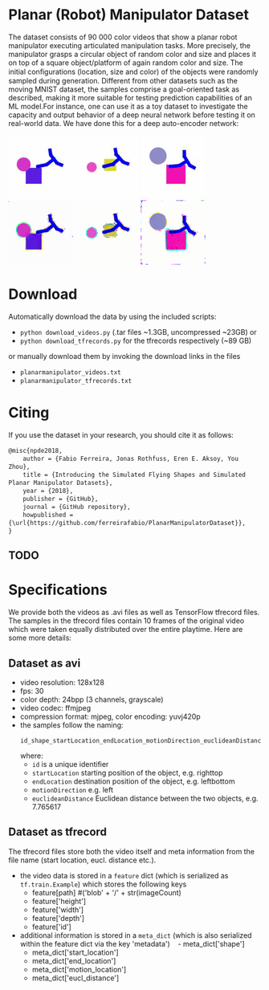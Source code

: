 # Planar (Robot) Manipulator Dataset
The dataset consists of 90 000 color videos that show a planar robot manipulator executing articulated manipulation tasks. More precisely, the manipulator grasps a circular object of random color and size and places it on top of a square object/platform of again random color and size.
The initial conﬁgurations (location, size and color) of the objects were randomly sampled during generation. Different from other datasets such as the moving MNIST dataset, the samples comprise a goal-oriented task as described, making it more suitable for testing prediction capabilities of an ML model.For instance, one can use it as a toy dataset to investigate the capacity and output behavior of a deep neural network before testing it on real-world data. We have done this for a deep auto-encoder network:

![Square](/examples/orig1.gif)
![Circle](/examples/orig2.gif)
![Triangle](/examples/orig3.gif)  
![Square](/examples/gen1.gif)
![Circle](/examples/gen2.gif)
![Triangle](/examples/gen3.gif)

# Download
Automatically download the data by using the included scripts:
- ```python download_videos.py``` (.tar files ~1.3GB, uncompressed ~23GB) or 
- ```python download_tfrecords.py``` for the tfrecords respectively (~89 GB)

or manually download them by invoking the download links in the files
- ```planarmanipulator_videos.txt```
- ```planarmanipulator_tfrecords.txt```

# Citing
If you use the dataset in your research, you should cite it as follows:

```
@misc{npde2018,
    author = {Fabio Ferreira, Jonas Rothfuss, Eren E. Aksoy, You Zhou},
    title = {Introducing the Simulated Flying Shapes and Simulated Planar Manipulator Datasets},
    year = {2018},
    publisher = {GitHub},
    journal = {GitHub repository},
    howpublished = {\url{https://github.com/ferreirafabio/PlanarManipulatorDataset}},
}
```
## TODO
# Specifications
We provide both the videos as .avi files as well as TensorFlow tfrecord files. The samples in the tfrecord files contain 10 frames of the original video which were taken equally distributed over the entire playtime. Here are some more details:
## Dataset as avi
- video resolution: 128x128
- fps: 30
- color depth: 24bpp (3 channels, grayscale)
- video codec: ffmjpeg
- compression format: mjpeg, color encoding: yuvj420p
- the samples follow the naming: 
  ```
  id_shape_startLocation_endLocation_motionDirection_euclideanDistance
  ```
  where:
    - ```id``` is a unique identifier
    - ```startLocation``` starting position of the object, e.g. righttop
    - ```endLocation``` destination position of the object, e.g. leftbottom
    - ```motionDirection``` e.g. left
    - ```euclideanDistance``` Euclidean distance between the two objects, e.g. 7.765617 

## Dataset as tfrecord
The tfrecord files store both the video itself and meta information from the file name (start location, eucl. distance etc.).
- the video data is stored in a ```feature``` dict (which is serialized as ```tf.train.Example```) which stores the following keys 
    - feature[path] #('blob' + '/' + str(imageCount)
    - feature['height']
    - feature['width']
    - feature['depth']
    - feature['id']
- additional information is stored in a ```meta_dict``` (which is also serialized within the feature dict via the key 'metadata')
    - meta_dict['shape']
    - meta_dict['start_location']
    - meta_dict['end_location']
    - meta_dict['motion_location']
    - meta_dict['eucl_distance']

